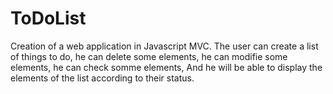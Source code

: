 # ToDoList
Creation of a web application in Javascript MVC.
The user can create a list of things to do,
he can delete some elements,
he can modifie some elements,
he can check somme elements,
And he will be able to display the elements of the list according to their status.